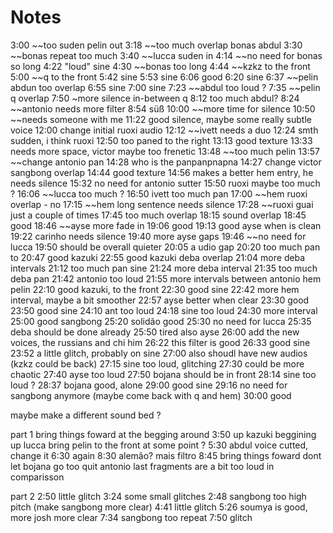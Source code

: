 # Notes

3:00 ~~too suden pelin out
3:18 ~~too much overlap bonas abdul
3:30 ~~bonas repeat too much
3:40 ~~lucca suden in
4:14 ~~no need for bonas so long
4:22 "loud" sine
4:30 ~~bonas too long
4:44 ~~kzkz to the front
5:00 ~~q to the front
5:42 sine
5:53 sine
6:06 good
6:20 sine
6:37 ~~pelin abdun too overlap
6:55 sine
7:00 sine 
7:23 ~~abdul too loud ?
7:35 ~~pelin q overlap
7:50 ~more silence in-between q
8:12 too much abdul?
8:24 ~~antonio needs more filter
8:54 süß
10:00 ~~more time for silence 
10:50 ~~needs someone with me
11:22 good silence, maybe some really subtle voice
12:00 change initial ruoxi audio
12:12 ~~ivett needs a duo
12:24 smth sudden, i think ruoxi
12:50 too paned to the right
13:13 good texture
13:33 needs more space, victor maybe too frenetic
13:48 ~~too much pelin
13:57 ~~change antonio pan
14:28 who is the panpanpnapna
14:27 change victor sangbong overlap
14:44 good texture
14:56 makes a better hem entry, he needs silence
15:32 no need for antonio sutter
15:50 ruoxi maybe too much ?
16:06 ~~lucca too much ?
16:50 ivett too much pan
17:00 ~~hem ruoxi overlap - no 
17:15 ~~hem long sentence needs silence
17:28 ~~ruoxi guai just a couple of times
17:45 too much overlap 
18:15 sound overlap
18:45 good
18:46 ~~ayse more fade in
19:06 good
19:13 good ayse when is clean
19:22 carinho needs silence
19:40 more ayse gaps 
19:46 ~~no need for lucca
19:50 should be overall quieter
20:05 a  udio gap
20:20 too much pan to 
20:47 good kazuki
22:55 good kazuki deba overlap
21:04 more deba intervals
21:12 too much pan sine
21:24 more deba interval
21:35 too much deba pan
21:42 antonio too loud
21:55 more intervals between antonio hem pelin
22:10 good kazuki, to the front
22:30 good sine
22:42 more hem interval, maybe a bit smoother
22:57 ayse better when clear
23:30 good 
23:50 good sine
24:10 ant too loud
24:18 sine too loud
24:30 more interval
25:00 good sangbong
25:20 solidão good
25:30 no need for lucca
25:35 deba should be done already
25:50 tired also ayse
26:00 add the new voices, the russians and chi him
26:22 this filter is good
26:33 good sine
23:52 a little glitch, probably on sine 
27:00 also shoudl have new audios (kzkz could be back)
27:15 sine too loud, glitching
27:30 could be more chaotic
27:40 ayse too loud
27:50 bojana should be in front
28:14 sine too loud ?
28:37 bojana good, alone
29:00 good sine
29:16 no need for sangbong anymore (maybe come back with q and hem)
30:00 good

maybe make a different sound bed ?

part 1
bring things foward at the begging
around 3:50 up kazuki
beggining up lucca
bring pelin to the front at some point ?
5:30 abdul voice cutted, change it 6:30 again
8:30 alemão? mais filtro
8:45 bring things foward
dont let bojana go too quit
antonio last fragments are a bit too loud in comparisson

part 2 
2:50 little glitch
3:24 some small glitches
2:48 sangbong too high pitch (make sangbong more clear)
4:41 little glitch
5:26 soumya is good, more
josh more clear
7:34 sangbong too repeat
7:50 glitch




